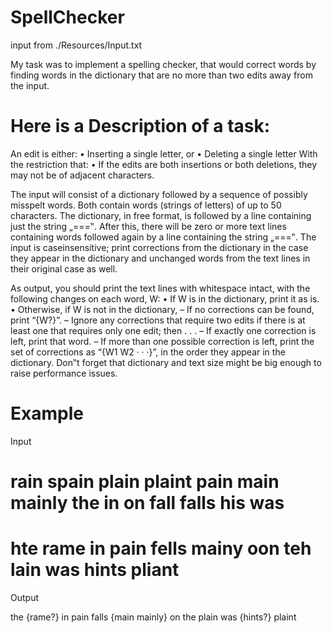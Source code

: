 # SpellChecker
input from ./Resources/Input.txt

My task was to implement a spelling checker, that would correct words by finding words in the dictionary that are no more than two edits away from the input. 

# Here is a Description of a task:

An edit is either: 
• Inserting a single letter, or 
• Deleting a single letter 
With the restriction that:
• If the edits are both insertions or both deletions, they may not be of adjacent characters. 

The input will consist of a dictionary followed by a sequence of possibly misspelt words. Both contain words (strings of letters) of up to 50 characters. The dictionary, in free format, is followed by a line containing just the string „===‟. After this, there will be zero or more text lines containing words followed again by a line containing the string „===‟. The input is caseinsensitive; print corrections from the dictionary in the case they appear in the dictionary and unchanged words from the text lines in their original case as well. 

As output, you should print the text lines with whitespace intact, with the following changes on each word, W: 
• If W is in the dictionary, print it as is. 
• Otherwise, if W is not in the dictionary, 
– If no corrections can be found, print “{W?}”. 
– Ignore any corrections that require two edits if there is at least one that requires only one edit; then . . . 
– If exactly one correction is left, print that word. 
– If more than one possible correction is left, print the set of corrections as “{W1 W2 · · ·}”, in the order they appear in the dictionary. 
Don‟t forget that dictionary and text size might be big enough to raise performance issues. 

# Example 
Input  
 
rain spain plain plaint pain main mainly the in on fall falls his was 
=== 
hte rame in pain fells mainy oon teh lain was hints pliant
=== 
 
Output

the {rame?} in pain falls {main mainly} on the plain was {hints?} plaint 
 
 
